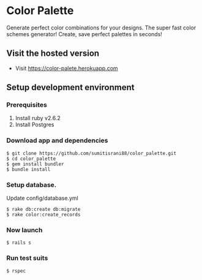 # Color Palette

Generate perfect color combinations for your designs. The super fast color schemes generator! Create, save perfect palettes in seconds! 

## Visit the hosted version
* Visit https://color-palete.herokuapp.com

## Setup development environment

### Prerequisites

1. Install ruby v2.6.2 
2. Install Postgres

### Download app and dependencies

```
$ git clone https://github.com/sumitisrani88/color_palette.git
$ cd color_palette
$ gem install bundler
$ bundle install
```

### Setup database.

Update config/database.yml

```
$ rake db:create db:migrate
$ rake color:create_records
```

### Now launch
```
$ rails s
```

### Run test suits
```
$ rspec
```
